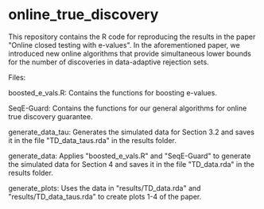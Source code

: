 # online_true_discovery

This repository contains the R code for reproducing the results in the paper "Online closed testing with e-values". In the aforementioned paper, we introduced new online algorithms that provide simultaneous lower bounds for the number of discoveries in data-adaptive rejection sets.

Files:

boosted_e_vals.R:            Contains the functions for boosting e-values. 

SeqE-Guard:                  Contains the functions for our general algorithms for online true discovery guarantee.

generate_data_tau:           Generates the simulated data for Section 3.2 and saves it in the file "TD_data_taus.rda" in the results folder.

generate_data:               Applies "boosted_e_vals.R" and "SeqE-Guard" to generate the simulated data for Section 4 and saves it in the file "TD_data.rda" in the results folder.

generate_plots:              Uses the data in "results/TD_data.rda" and "results/TD_data_taus.rda" to create plots 1-4 of the paper.
